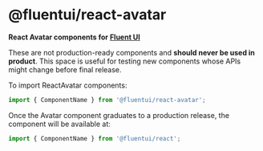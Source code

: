 # @fluentui/react-avatar

**React Avatar components for [Fluent UI](https://dev.microsoft.com/fluentui)**

These are not production-ready components and **should never be used in product**. This space is useful for testing new components whose APIs might change before final release.

To import ReactAvatar components:

```js
import { ComponentName } from '@fluentui/react-avatar';
```

Once the Avatar component graduates to a production release, the component will be available at:

```js
import { ComponentName } from '@fluentui/react';
```
